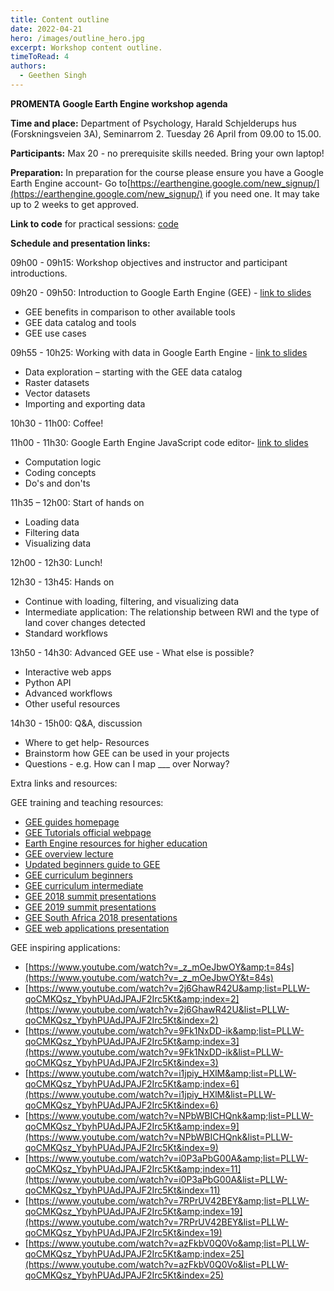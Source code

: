 ```yaml
---
title: Content outline
date: 2022-04-21
hero: /images/outline_hero.jpg
excerpt: Workshop content outline.
timeToRead: 4
authors:
  - Geethen Singh
---
```



**PROMENTA Google Earth Engine workshop agenda**

**Time and place:** Department of Psychology, Harald Schjelderups hus (Forskningsveien 3A), Seminarrom 2. Tuesday 26 April from 09.00 to 15.00.

**Participants:** Max 20 - no prerequisite skills needed. Bring your own laptop!

**Preparation:** In preparation for the course please ensure you have a Google Earth Engine account- Go to[https://earthengine.google.com/new_signup/](https://earthengine.google.com/new_signup/) if you need one. It may take up to 2 weeks to get approved.

**Link to code** for practical sessions: [code](https://code.earthengine.google.com/?accept_repo=users/zandersamuel/ee101_UiO)

**Schedule and presentation links:**

09h00 - 09h15: Workshop objectives and instructor and participant introductions.

09h20 - 09h50: Introduction to Google Earth Engine (GEE) - [link to slides](https://docs.google.com/presentation/d/1U_j2UTFwzeyQ8IFSz8CZYrwwV0d0DN--I6bObjA3Hbw/edit?usp=sharing)

* GEE benefits in comparison to other available tools
* GEE data catalog and tools
* GEE use cases

09h55 - 10h25: Working with data in Google Earth Engine - [link to slides](https://docs.google.com/presentation/d/1BNHe0_atNFz7y6k9_jxNr_XOe4aKOgKC2a4_t87QpU8/edit?usp=sharing)

* Data exploration – starting with the GEE data catalog
* Raster datasets
* Vector datasets
* Importing and exporting data

10h30 - 11h00: Coffee!

11h00 - 11h30: Google Earth Engine JavaScript code editor- [link to slides](https://docs.google.com/presentation/d/1xEOyGng4i1rb7D5podG5bks5NjKL1gUZNEjXk-3kfFk/edit?usp=sharing)

* Computation logic
* Coding concepts
* Do's and don'ts

11h35 – 12h00:  Start of hands on

* Loading data
* Filtering data
* Visualizing data

12h00 - 12h30: Lunch!

12h30 - 13h45: Hands on

* Continue with loading, filtering, and visualizing data
* Intermediate application: The relationship between RWI and the type of land cover changes detected
* Standard workflows

13h50 - 14h30: Advanced GEE use - What else is possible?

* Interactive web apps
* Python API
* Advanced workflows
* Other useful resources

14h30 - 15h00: Q&A, discussion

* Where to get help- Resources
* Brainstorm how GEE can be used in your projects
* Questions - e.g. How can I map ___ over Norway?

Extra links and resources:

GEE training and teaching resources:

* [GEE guides homepage](https://developers.google.com/earth-engine)
* [GEE Tutorials official webpage](https://developers.google.com/earth-engine/tutorial_js_03)
* [Earth Engine resources for higher education](https://developers.google.com/earth-engine/edu)
* [GEE overview lecture](https://docs.google.com/presentation/d/1hT9q6kWigM1MM3p7IEcvNQlpPvkedW-lgCCrIqbNeis/edit#slide=id.gf25d1e84d_0_401)
* [Updated beginners guide to GEE](https://twitter.com/ryan_p_rock/status/1513956685957644294)
* [GEE curriculum beginners](https://docs.google.com/document/d/1ZxRKMie8dfTvBmUNOO0TFMkd7ELGWf3WjX0JvESZdOE/edit)
* [GEE curriculum intermediate](https://docs.google.com/document/d/1keJGLN-j5H5B-kQXdwy0ryx6E8j2D9KZVEUD-v9evys/edit)
* [GEE 2018 summit presentations](https://sites.google.com/earthoutreach.org/eeus2018/agenda/session-descriptions?authuser=0)
* [GEE 2019 summit presentations](https://sites.google.com/earthoutreach.org/geoforgood19/agenda/breakout-sessions?authuser=0)
* [GEE South Africa 2018 presentations](https://sites.google.com/view/saearthenginetraining/agenda)
* [GEE web applications presentation](https://docs.google.com/presentation/d/1Bl4WF6L_zEWYvOPM3lcyAdq6fFcbccuz4sB2Ei5ksLE/edit#slide=id.g609f2f2b60_0_338)

GEE inspiring applications:

* [https://www.youtube.com/watch?v=_z_mOeJbwOY&amp;t=84s](https://www.youtube.com/watch?v=_z_mOeJbwOY&t=84s)
* [https://www.youtube.com/watch?v=2j6GhawR42U&amp;list=PLLW-qoCMKQsz_YbyhPUAdJPAJF2Irc5Kt&amp;index=2](https://www.youtube.com/watch?v=2j6GhawR42U&list=PLLW-qoCMKQsz_YbyhPUAdJPAJF2Irc5Kt&index=2)
* [https://www.youtube.com/watch?v=9Fk1NxDD-ik&amp;list=PLLW-qoCMKQsz_YbyhPUAdJPAJF2Irc5Kt&amp;index=3](https://www.youtube.com/watch?v=9Fk1NxDD-ik&list=PLLW-qoCMKQsz_YbyhPUAdJPAJF2Irc5Kt&index=3)
* [https://www.youtube.com/watch?v=i1jpiy_HXlM&amp;list=PLLW-qoCMKQsz_YbyhPUAdJPAJF2Irc5Kt&amp;index=6](https://www.youtube.com/watch?v=i1jpiy_HXlM&list=PLLW-qoCMKQsz_YbyhPUAdJPAJF2Irc5Kt&index=6)
* [https://www.youtube.com/watch?v=NPbWBICHQnk&amp;list=PLLW-qoCMKQsz_YbyhPUAdJPAJF2Irc5Kt&amp;index=9](https://www.youtube.com/watch?v=NPbWBICHQnk&list=PLLW-qoCMKQsz_YbyhPUAdJPAJF2Irc5Kt&index=9)
* [https://www.youtube.com/watch?v=i0P3aPbG00A&amp;list=PLLW-qoCMKQsz_YbyhPUAdJPAJF2Irc5Kt&amp;index=11](https://www.youtube.com/watch?v=i0P3aPbG00A&list=PLLW-qoCMKQsz_YbyhPUAdJPAJF2Irc5Kt&index=11)
* [https://www.youtube.com/watch?v=7RPrUV42BEY&amp;list=PLLW-qoCMKQsz_YbyhPUAdJPAJF2Irc5Kt&amp;index=19](https://www.youtube.com/watch?v=7RPrUV42BEY&list=PLLW-qoCMKQsz_YbyhPUAdJPAJF2Irc5Kt&index=19)
* [https://www.youtube.com/watch?v=azFkbV0Q0Vo&amp;list=PLLW-qoCMKQsz_YbyhPUAdJPAJF2Irc5Kt&amp;index=25](https://www.youtube.com/watch?v=azFkbV0Q0Vo&list=PLLW-qoCMKQsz_YbyhPUAdJPAJF2Irc5Kt&index=25)
